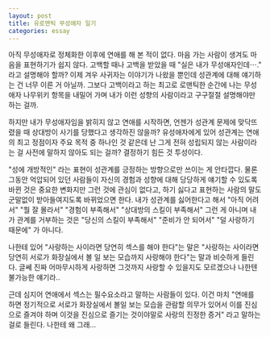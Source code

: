```yaml
---
layout: post
title: 유로맨틱 무성애자 일기
categories: essay
---
```


아직 무성애자로 정체화한 이후에 연애를 해 본 적이 없다. 마음 가는 사람이 생겨도 마음을 표현하기가 쉽지 않다. 고백할 때나 고백을 받았을 때 "실은 내가 무성애자인데⋯." 라고 설명해야 할까? 이제 겨우 사귀자는 이야기가 나왔을 뿐인데 성관계에 대해 얘기하는 건 너무 이른 거 아닐까. 그보다 고백이라고 하는 최고로 로맨틱한 순간에 나는 무성애자 나무위키 항목을 내밀어 가며 내가 이런 성향의 사람이라고 구구절절 설명해야만 하는 걸까.

하지만 내가 무성애자임을 밝히지 않고 연애를 시작하면, 언젠가 성관계 문제에 맞닥뜨렸을 때 상대방이 사기를 당했다고 생각하진 않을까? 유성애자에게 있어 성관계는 연애의 최고 정점이자 주요 목적 중 하나인 것 같은데 난 그게 전혀 성립되지 않는 사람이라는 걸 사전에 말하지 않아도 되는 걸까?
결정하기 힘든 것 투성이다.

"성에 개방적인" 라는 표현이 성관계를 긍정하는 방향으로만 쓰이는 게 안타깝다.
물론 그동안 억압되어 있던 사람들이 자신의 경험과 성향에 대해 당당하게 얘기할 수 있도록 바뀐 것은 중요한 변화지만
그런 것에 관심이 없다고, 하기 싫다고 표현하는 사람의 말도 군말없이 받아들여지도록 바뀌었으면 한다.
내가 성관계를 싫어한다고 해서 "아직 어려서" "뭘 잘 몰라서" "경험이 부족해서" "상대방의 스킬이 부족해서" 그런 게 아니며
내가 관계를 거부하는 것은 "당신의 스킬이 부족해서" "준비가 안 되어서" "덜 사랑하기 때문에" 가 아니다.

나한테 있어 "사랑하는 사이라면 당연히 섹스를 해야 한다"는 말은
"사랑하는 사이라면 당연히 서로가 화장실에서 볼 일 보는 모습까지 사랑해야 한다"는 말과 비슷하게 들린다.
글쎄 진짜 어마무시하게 사랑하면 그것까지 사랑할 수 있을지도 모르겠으나 나한텐 불가능한 얘기라..

근데 심지어 연애에서 섹스는 필수요소라고 말하는 사람들이 있다. 
이건 마치 "연애를 하면 정기적으로 서로가 화장실에서 볼일 보는 모습을 관람할 의무가 있어서 이를 진심으로 즐겨야 하며 이것을 진심으로 즐기는 것이야말로 사랑의 진정한 증거" 라고 말하는 걸로 들린다.
나한테 왜 그래...
